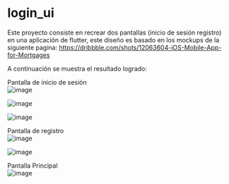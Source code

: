 # login_ui

Este proyecto consiste en recrear dos pantallas (inicio de sesión  registro) en una aplicación de flutter, este diseño es basado en los mockups de la siguiente pagina: https://dribbble.com/shots/12063604-iOS-Mobile-App-for-Mortgages<br />

A continuación se muestra el resultado logrado:<br />

Pantalla de inicio de sesión <br />
![image](https://user-images.githubusercontent.com/17939225/176978970-37a7cd6a-df20-4419-9c38-7592a9e25e45.png)

![image](https://user-images.githubusercontent.com/17939225/176978991-0a1f8448-0424-4386-83a6-4810c845c5b9.png)

![image](https://user-images.githubusercontent.com/17939225/176978994-613dcbed-5622-4766-8f2b-7eff18eb8aa4.png)

Pantalla de registro<br />
![image](https://user-images.githubusercontent.com/17939225/176979010-fc67ae53-5bb8-4274-a90f-20db54c68771.png)

![image](https://user-images.githubusercontent.com/17939225/176979015-ab73f636-bc00-4c0d-8be9-92809c94d298.png)

Pantalla Principal<br />
![image](https://user-images.githubusercontent.com/17939225/176979019-1405e4d0-1734-4ad7-9355-2be543dff1a2.png)

